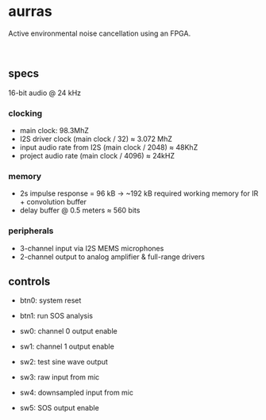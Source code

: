 # aurras

Active environmental noise cancellation using an FPGA.

<br />

## specs

16-bit audio @ 24 kHz

### clocking

- main clock: 98.3MhZ
- I2S driver clock (main clock / 32) ≈ 3.072 MhZ
- input audio rate from I2S (main clock / 2048) ≈ 48KhZ
- project audio rate (main clock / 4096) ≈ 24kHZ

### memory

- 2s impulse response = 96 kB → ~192 kB required working memory for IR + convolution buffer
- delay buffer @ 0.5 meters ≈ 560 bits

### peripherals

- 3-channel input via I2S MEMS microphones
- 2-channel output to analog amplifier & full-range drivers

## controls

- btn0: system reset
- btn1: run SOS analysis

- sw0: channel 0 output enable
- sw1: channel 1 output enable
- sw2: test sine wave output
- sw3: raw input from mic
- sw4: downsampled input from mic
- sw5: SOS output enable
